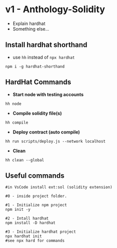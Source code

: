 # v1 - Anthology-Solidity

- Explain hardhat
- Something else...

## Install hardhat shorthand

- use `hh` instead of `npx hardhat`

```
npm i -g hardhat-shorthand
```

## HardHat Commands

- **Start node with testing accounts**

```
hh node
```

- **Compile solidity file(s)**

```
hh compile
```

- **Deploy contract (auto compile)**

```
hh run scripts/deploy.js --network localhost
```

- **Clean**

```
hh clean --global
```

## Useful commands

```
#in VsCode install ext:sol (solidity extension)

#0 - inside project folder.

#1 - Initialize npm project
npm init -y

#2 - Intall hardhat
npm install -D hardhat

#3 - Initialize hardhat project
npx hardhat init
#see npx hard for commands

```
